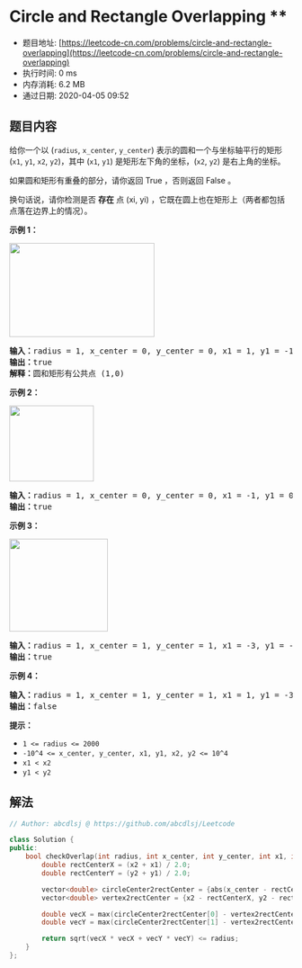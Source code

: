 # Circle and Rectangle Overlapping **
- 题目地址: [https://leetcode-cn.com/problems/circle-and-rectangle-overlapping](https://leetcode-cn.com/problems/circle-and-rectangle-overlapping)
- 执行时间: 0 ms
- 内存消耗: 6.2 MB
- 通过日期: 2020-04-05 09:52

## 题目内容
<p>给你一个以 (<code>radius</code>, <code>x_center</code>, <code>y_center</code>) 表示的圆和一个与坐标轴平行的矩形 (<code>x1</code>, <code>y1</code>, <code>x2</code>, <code>y2</code>)，其中 (<code>x1</code>, <code>y1</code>) 是矩形左下角的坐标，(<code>x2</code>, <code>y2</code>) 是右上角的坐标。</p>

<p>如果圆和矩形有重叠的部分，请你返回 True ，否则返回 False 。</p>

<p>换句话说，请你检测是否 <strong>存在</strong> 点 (xi, yi) ，它既在圆上也在矩形上（两者都包括点落在边界上的情况）。</p>



<p><strong>示例 1：</strong></p>

<p><img alt="" src="https://assets.leetcode-cn.com/aliyun-lc-upload/uploads/2020/04/04/sample_4_1728.png" style="height: 167px; width: 258px;"></p>

<pre><strong>输入：</strong>radius = 1, x_center = 0, y_center = 0, x1 = 1, y1 = -1, x2 = 3, y2 = 1
<strong>输出：</strong>true
<strong>解释：</strong>圆和矩形有公共点 (1,0) 
</pre>

<p><strong>示例 2：</strong></p>

<p><strong><img alt="" src="https://assets.leetcode-cn.com/aliyun-lc-upload/uploads/2020/04/04/sample_2_1728.png" style="height: 135px; width: 150px;"></strong></p>

<pre><strong>输入：</strong>radius = 1, x_center = 0, y_center = 0, x1 = -1, y1 = 0, x2 = 0, y2 = 1
<strong>输出：</strong>true
</pre>

<p><strong>示例 3：</strong></p>

<p><strong><img alt="" src="https://assets.leetcode-cn.com/aliyun-lc-upload/uploads/2020/04/04/sample_6_1728.png" style="height: 165px; width: 175px;"></strong></p>

<pre><strong>输入：</strong>radius = 1, x_center = 1, y_center = 1, x1 = -3, y1 = -3, x2 = 3, y2 = 3
<strong>输出：</strong>true
</pre>

<p><strong>示例 4：</strong></p>

<pre><strong>输入：</strong>radius = 1, x_center = 1, y_center = 1, x1 = 1, y1 = -3, x2 = 2, y2 = -1
<strong>输出：</strong>false
</pre>



<p><strong>提示：</strong></p>

<ul>
	<li><code>1 <= radius <= 2000</code></li>
	<li><code>-10^4 <= x_center, y_center, x1, y1, x2, y2 <= 10^4</code></li>
	<li><code>x1 < x2</code></li>
	<li><code>y1 < y2</code></li>
</ul>


## 解法
```cpp
// Author: abcdlsj @ https://github.com/abcdlsj/Leetcode

class Solution {
public:
    bool checkOverlap(int radius, int x_center, int y_center, int x1, int y1, int x2, int y2) {
        double rectCenterX = (x2 + x1) / 2.0;
        double rectCenterY = (y2 + y1) / 2.0;

        vector<double> circleCenter2rectCenter = {abs(x_center - rectCenterX), abs(y_center - rectCenterY)};
        vector<double> vertex2rectCenter = {x2 - rectCenterX, y2 - rectCenterY};

        double vecX = max(circleCenter2rectCenter[0] - vertex2rectCenter[0], 0.0);
        double vecY = max(circleCenter2rectCenter[1] - vertex2rectCenter[1], 0.0);

        return sqrt(vecX * vecX + vecY * vecY) <= radius;
    }
};

```